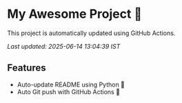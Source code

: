 # My Awesome Project 🚀

This project is automatically updated using GitHub Actions.

_Last updated: 2025-06-14 13:04:39 IST_

## Features
- Auto-update README using Python 🐍
- Auto Git push with GitHub Actions 🤖
